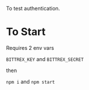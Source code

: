 To test authentication.

# To Start
Requires 2 env vars

`BITTREX_KEY` and `BITTREX_SECRET`

then

`npm i` and `npm start`